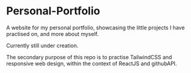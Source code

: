 # Personal-Portfolio

A website for my personal portfolio, showcasing the little projects I have practised on, and more about myself.

Currently still under creation.

The secondary purpose of this repo is to practise TailwindCSS and responsive web design, within the context of ReactJS and githubAPI.